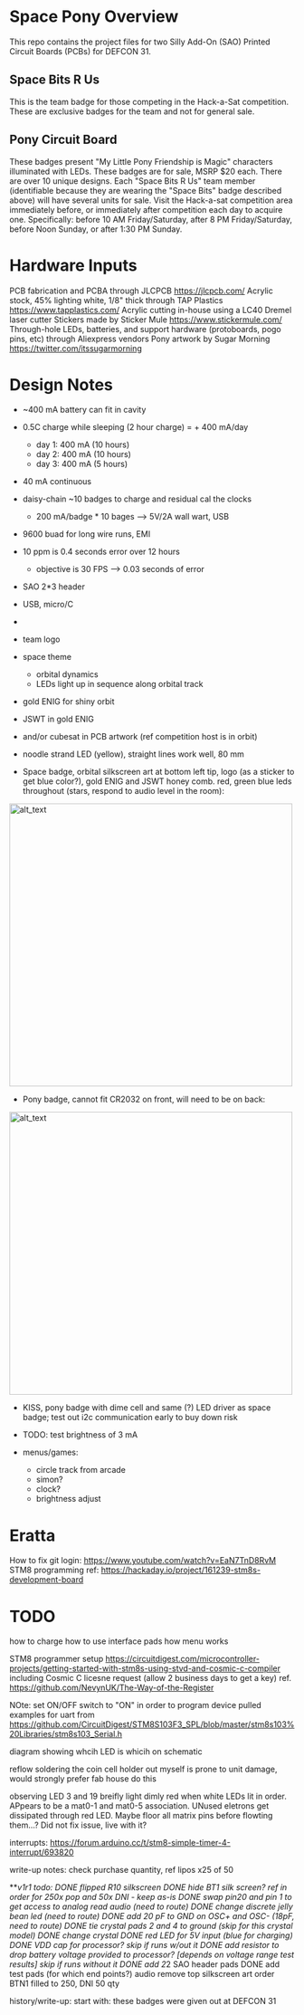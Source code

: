# Space Pony Overview

This repo contains the project files for two Silly Add-On (SAO) Printed Circuit Boards (PCBs) for DEFCON 31.

## Space Bits R Us

This is the team badge for those competing in the Hack-a-Sat competition.  These are exclusive badges for the team and not for general sale.

## Pony Circuit Board

These badges present "My Little Pony Friendship is Magic" characters illuminated with LEDs.  These badges are for sale, MSRP $20 each.  There are over 10 unique designs.  Each "Space Bits R Us" team member (identifiable because they are wearing the "Space Bits" badge described above) will have several units for sale.  Visit the Hack-a-sat competition area immediately before, or immediately after competition each day to acquire one.  Specifically: before 10 AM Friday/Saturday, after 8 PM Friday/Saturday, before Noon Sunday, or after 1:30 PM Sunday.

# Hardware Inputs

PCB fabrication and PCBA through JLCPCB https://jlcpcb.com/
Acrylic stock, 45% lighting white, 1/8" thick through TAP Plastics https://www.tapplastics.com/
Acrylic cutting in-house using a LC40 Dremel laser cutter
Stickers made by Sticker Mule https://www.stickermule.com/
Through-hole LEDs, batteries, and support hardware (protoboards, pogo pins, etc) through Aliexpress vendors
Pony artwork by Sugar Morning https://twitter.com/itssugarmorning

# Design Notes

- ~400 mA battery can fit in cavity
- 0.5C charge while sleeping (2 hour charge) = + 400 mA/day
    - day 1: 400 mA (10 hours)
    - day 2: 400 mA (10 hours)
    - day 3: 400 mA (5 hours)
- 40 mA continuous

- daisy-chain ~10 badges to charge and residual cal the clocks
    - 200 mA/badge * 10 bages --> 5V/2A wall wart, USB
- 9600 buad for long wire runs, EMI
- 10 ppm is 0.4 seconds error over 12 hours
    - objective is 30 FPS --> 0.03 seconds of error

- SAO 2*3 header
- USB, micro/C
- 

- team logo
- space theme
    - orbital dynamics
    - LEDs light up in sequence along orbital track
- gold ENIG for shiny orbit
- JSWT in gold ENIG
- and/or cubesat in PCB artwork (ref competition host is in orbit)
- noodle strand LED (yellow), straight lines work well, 80 mm

- Space badge, orbital silkscreen art at bottom left tip, logo (as a sticker to get blue color?), gold ENIG and JSWT honey comb.  red, green blue leds throughout (stars, respond to audio level in the room):

<img alt="alt_text" width="500px" src="doc\ideas_space_bits\img\DC31BADGE-CARD-OUTLINE_idea.png" />

- Pony badge, cannot fit CR2032 on front, will need to be on back:

<img alt="alt_text" width="500px" src="doc\ideas_space_bits\img\delete_me4.png" />

- KISS, pony badge with dime cell and same (?) LED driver as space badge; test out i2c communication early to buy down risk

- TODO: test brightness of 3 mA

- menus/games:
	- circle track from arcade
	- simon?
	- clock?
	- brightness adjust

# Eratta

How to fix git login: https://www.youtube.com/watch?v=EaN7TnD8RvM
STM8 programming ref: https://hackaday.io/project/161239-stm8s-development-board

# TODO
how to charge
how to use interface pads
how menu works

STM8 programmer setup https://circuitdigest.com/microcontroller-projects/getting-started-with-stm8s-using-stvd-and-cosmic-c-compiler
including Cosmic C licesne request (allow 2 business days to get a key)
ref. https://github.com/NevynUK/The-Way-of-the-Register

NOte: set ON/OFF switch to "ON" in order to program device
pulled examples for uart from https://github.com/CircuitDigest/STM8S103F3_SPL/blob/master/stm8s103%20Libraries/stm8s103_Serial.h

diagram showing whcih LED is whicih on schematic

reflow soldering the coin cell holder out myself is prone to unit damage, would strongly prefer fab house do this

observing LED 3 and 19 breifly light dimly red when white LEDs lit in order.  APpears to be a mat0-1 and mat0-5 association.  UNused eletrons get dissipated through red LED.  Maybe floor all matrix pins before flowting them...?  Did not fix issue, live with it?

interrupts: https://forum.arduino.cc/t/stm8-simple-timer-4-interrupt/693820

write-up notes: check purchase quantity, ref lipos x25 of 50

***v1r1 todo:
DONE flipped R10 silkscreen
DONE hide BT1 silk screen? ref in order for 250x pop and 50x DNI - keep as-is
DONE swap pin20 and pin 1 to get access to analog read audio (need to route)
DONE change discrete jelly bean led (need to route)
DONE add 20 pF to GND on OSC+ and OSC- (18pF, need to route)
DONE tie crystal pads 2 and 4 to ground (skip for this crystal model)
DONE change crystal
DONE red LED for 5V input (blue for charging)
DONE VDD cap for processor? skip if runs w/out it
DONE add resistor to drop battery voltage provided to processor? [depends on voltage range test results] skip if runs without it
DONE add 2*2 SAO header pads
DONE add test pads (for which end points?) audio
remove top silkscreen art
order BTN1 filled to 250, DNI 50 qty

history/write-up: start with: these badges were given out at DEFCON 31
